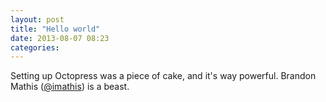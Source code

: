```yaml
---
layout: post
title: "Hello world"
date: 2013-08-07 08:23
categories:
---
```


Setting up Octopress was a piece of cake, and it's way powerful. Brandon Mathis ([@imathis][1]) is a beast.

[1]: https://twitter.com/imathis